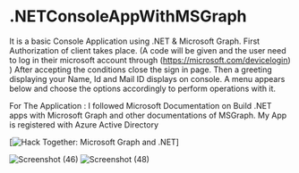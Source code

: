 # .NETConsoleAppWithMSGraph
It is a basic Console Application using .NET & Microsoft Graph.
First Authorization of client takes place. 
(A code will be given and the user need to log in their microsoft account through (https://microsoft.com/devicelogin) )
After accepting the conditions close the sign in page.
Then a greeting displaying your Name, Id and Mail ID displays on console.
A menu appears below and choose the options accordingly to perform operations with it.

For The Application : I followed Microsoft Documentation on Build .NET apps with Microsoft Graph and other documentations of MSGraph.
My App is registered with Azure Active Directory

[![Hack Together: Microsoft Graph and .NET](https://img.shields.io/badge/Microsoft%20-Hack--Together-orange?style=for-the-badge&logo=microsoft)]

![Screenshot (46)](https://user-images.githubusercontent.com/68157517/223701337-ffd7f869-a257-4af3-b9ee-fd16eb4761f0.png)
![Screenshot (48)](https://user-images.githubusercontent.com/68157517/223701389-7377be9d-f893-4b16-b660-893c104de832.png)

